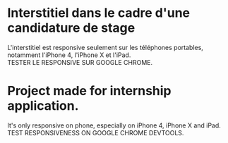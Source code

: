 # Interstitiel dans le cadre d'une candidature de stage <br>
L'interstitiel est responsive seulement sur les téléphones portables, notamment l'iPhone 4, l'iPhone X et l'iPad. <br> 
TESTER LE RESPONSIVE SUR GOOGLE CHROME.<br> 
 
# Project made for internship application. <br> 
It's only responsive on phone, especially on iPhone 4, iPhone X and iPad. <br>
TEST RESPONSIVENESS ON GOOGLE CHROME DEVTOOLS.
